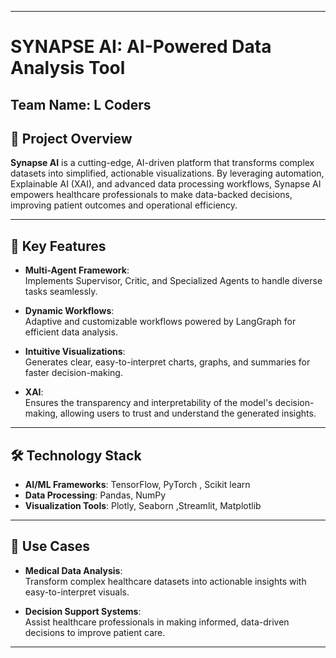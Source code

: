 

---

# **SYNAPSE AI**: AI-Powered Data Analysis Tool  

**Team Name:** L Coders  
---

## **📌 Project Overview**  

**Synapse AI** is a cutting-edge, AI-driven platform that transforms complex datasets into simplified, actionable visualizations. By leveraging automation, Explainable AI (XAI), and advanced data processing workflows, Synapse AI empowers healthcare professionals to make data-backed decisions, improving patient outcomes and operational efficiency.  

---

## **🌟 Key Features**  

- **Multi-Agent Framework**:  
  Implements Supervisor, Critic, and Specialized Agents to handle diverse tasks seamlessly.    

- **Dynamic Workflows**:  
  Adaptive and customizable workflows powered by LangGraph for efficient data analysis.  

- **Intuitive Visualizations**:  
  Generates clear, easy-to-interpret charts, graphs, and summaries for faster decision-making.

- **XAI**:  
  Ensures the transparency and interpretability of the model's decision-making, allowing users to trust and understand the generated insights.

---

## **🛠 Technology Stack**  

- **AI/ML Frameworks**: TensorFlow, PyTorch , Scikit learn
- **Data Processing**: Pandas, NumPy    
- **Visualization Tools**: Plotly, Seaborn ,Streamlit, Matplotlib 

---

## **🎯 Use Cases**  

- **Medical Data Analysis**:  
  Transform complex healthcare datasets into actionable insights with easy-to-interpret visuals.  

- **Decision Support Systems**:  
  Assist healthcare professionals in making informed, data-driven decisions to improve patient care.  


---



 
